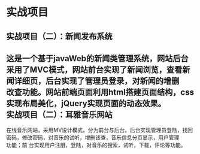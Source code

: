 实战项目
=====   
实战项目（二）：新闻发布系统<br>
-------
  这是一个基于javaWeb的新闻类管理系统，网站后台采用了MVC模式，网站前台实现了新闻浏览，查看新闻详细页，后台实现了管理员登录，对新闻的增删<br>
  改查功能。网站前端页面利用html搭建页面结构，css实现布局美化，jQuery实现页面的动态效果。<br>
实战项目（二）：耳雅音乐网站<br>
------
  在线音乐网站，采用MV设计模式。分为前台与后台。后台实现管理员登陆，找回密码，修改密码，对音乐的试听，增删该查，音乐信息分页显示，用户管理<br>功能；前  台实现用户注册，登陆，对音乐的搜索，试听，下载，评论等功能。<br>
  
